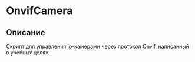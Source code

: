 # OnvifCamera

## Описание

Скрипт для управления ip-камерами через протокол Onvif, написанный в учебных целях.
